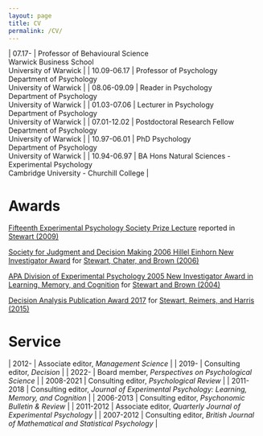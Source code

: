 ```yaml
---
layout: page
title: CV
permalink: /CV/
---
```


| 07.17- | Professor of Behavioural Science<br>Warwick Business School<br>University of Warwick |
| 10.09-06.17 | Professor of Psychology<br>Department of Psychology<br>University of Warwick |
| 08.06-09.09 | Reader in Psychology<br>Department of Psychology<br>University of Warwick |
| 01.03-07.06 | Lecturer in Psychology<br>Department of Psychology<br>University of Warwick |
| 07.01-12.02 | Postdoctoral Research Fellow<br>Department of Psychology<br>University of Warwick |
| 10.97-06.01 | PhD Psychology<br>Department of Psychology<br>University of Warwick |
| 10.94-06.97 | BA Hons Natural Sciences - Experimental Psychology<br>Cambridge University - Churchill College |

# Awards

[Fifteenth Experimental Psychology
Society Prize Lecture](http://www.eps.ac.uk/index.php/eps-prize-lecturer) reported in [Stewart (2009)](http://dx.doi.org/10.1111/j.1467-9280.2008.02255.x)

[Society for Judgment and Decision Making 2006 Hillel Einhorn New Investigator Award](http://www.sjdm.org/history.html#awards) for [Stewart, Chater, and Brown (2006)](http://dx.doi.org/10.1016/j.cogpsych.2005.10.003)

[APA Division of Experimental Psychology 2005 New Investigator Award in Learning, Memory, and Cognition](http://www.apa.org/divisions/div3/Awards.htm) for [Stewart and Brown (2004)](http://dx.doi.org/10.1037/0278-7393.30.2.416)

[Decision Analysis Publication Award 2017](https://www.informs.org/Recognizing-Excellence/Community-Prizes/Decision-Analysis-Society/Decision-Analysis-Publication-Award) for [Stewart, Reimers, and Harris (2015)](http://dx.doi.org/10.1287/mnsc.2013.1853)

# Service

| 2012- | Associate editor, _Management Science_ |
| 2019- | Consulting editor, _Decision_ |
| 2022- | Board member, _Perspectives on Psychological Science_ |
| 2008-2021 | Consulting editor, _Psychological Review_ |
| 2011-2018 | Consulting editor, _Journal of Experimental Psychology: Learning, Memory, and Cognition_ |
| 2006-2013 | Consulting editor, _Psychonomic Bulletin & Review_ | 
| 2011-2012 | Associate editor, _Quarterly Journal of Experimental Psychology_ |
| 2007-2012 | Consulting editor, _British Journal of Mathematical and Statistical Psychology_ |

